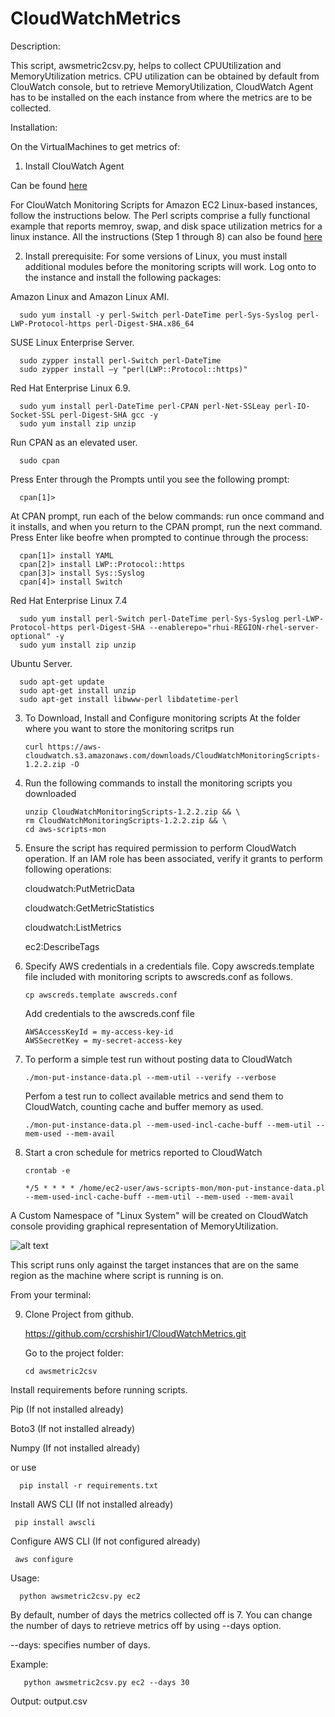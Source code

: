 # CloudWatchMetrics

Description:

This script, awsmetric2csv.py, helps to collect CPUUtilization and MemoryUtilization metrics.
CPU utilization can be obtained by default from ClouWatch console, but to retrieve MemoryUtilization, CloudWatch Agent has to be installed on the each instance from where the metrics are to be collected.

Installation:

On the VirtualMachines to get metrics of:

1. Install ClouWatch Agent 

Can be found <a href="https://docs.aws.amazon.com/AmazonCloudWatch/latest/monitoring/install-CloudWatch-Agent-on-first-instance.html"> here</a>


For ClouWatch Monitoring Scripts for Amazon EC2 Linux-based instances, follow the instructions below. The Perl scripts comprise a fully functional example that reports memroy, swap, and disk space utilization metrics for a linux instance.
All the instructions (Step 1 through 8) can also be found <a href="https://docs.aws.amazon.com/AWSEC2/latest/UserGuide/mon-scripts.html"> here </a>


2. Install prerequisite: 
   For some versions of Linux, you must install additional modules before the monitoring scripts will work.
   Log onto to the instance and install the following packages: 
  

  
  Amazon Linux and Amazon Linux AMI.
    
      sudo yum install -y perl-Switch perl-DateTime perl-Sys-Syslog perl-LWP-Protocol-https perl-Digest-SHA.x86_64

  SUSE Linux Enterprise Server.
  
      sudo zypper install perl-Switch perl-DateTime
      sudo zypper install –y "perl(LWP::Protocol::https)"

  Red Hat Enterprise Linux 6.9.
      
      sudo yum install perl-DateTime perl-CPAN perl-Net-SSLeay perl-IO-Socket-SSL perl-Digest-SHA gcc -y
      sudo yum install zip unzip
    
  Run CPAN as an elevated user.
	 
      sudo cpan
	
  Press Enter through the Prompts until you see the following prompt:
	 
      cpan[1]>
	
At CPAN prompt, run each of the below commands: run once command and it installs, and when you return to the CPAN prompt, run the next command. Press Enter like beofre when prompted to continue through the process:
	
      cpan[1]> install YAML 
      cpan[2]> install LWP::Protocol::https 
      cpan[3]> install Sys::Syslog 
      cpan[4]> install Switch 

	
  Red Hat Enterprise Linux 7.4
  
      sudo yum install perl-Switch perl-DateTime perl-Sys-Syslog perl-LWP-Protocol-https perl-Digest-SHA --enablerepo="rhui-REGION-rhel-server-optional" -y 
      sudo yum install zip unzip
	 

  Ubuntu Server.
  
      sudo apt-get update
      sudo apt-get install unzip
      sudo apt-get install libwww-perl libdatetime-perl
 	

3. To Download, Install and Configure monitoring scripts
   At the folder where you want to store the monitoring scritps run
	  
       curl https://aws-cloudwatch.s3.amazonaws.com/downloads/CloudWatchMonitoringScripts-1.2.2.zip -O

4. Run the following commands to install the monitoring scripts you downloaded

       unzip CloudWatchMonitoringScripts-1.2.2.zip && \
       rm CloudWatchMonitoringScripts-1.2.2.zip && \
       cd aws-scripts-mon

5. Ensure the script has required permission to perform CloudWatch operation.
   If an IAM role has been associated, verify it grants to perform following operations:
  
      cloudwatch:PutMetricData
      
      cloudwatch:GetMetricStatistics
      
      cloudwatch:ListMetrics
      
      ec2:DescribeTags
   
6. Specify AWS credentials in a credentials file. Copy awscreds.template file included with monitoring scripts to awscreds.conf as follows.
     
       cp awscreds.template awscreds.conf
  
   Add credentials to the awscreds.conf file
	 
       AWSAccessKeyId = my-access-key-id
       AWSSecretKey = my-secret-access-key
   
7. To perform a simple test run without posting data to CloudWatch

       ./mon-put-instance-data.pl --mem-util --verify --verbose 
       
   
   Perfom a test run to collect available metrics and send them to CloudWatch, counting cache and buffer memory as used.
   
       ./mon-put-instance-data.pl --mem-used-incl-cache-buff --mem-util --mem-used --mem-avail
   
8. Start a cron schedule for metrics reported to CloudWatch
      
       crontab -e 
       
       */5 * * * * /home/ec2-user/aws-scripts-mon/mon-put-instance-data.pl --mem-used-incl-cache-buff --mem-util --mem-used --mem-avail


 A Custom Namespace of "Linux System" will be created on CloudWatch console providing graphical representation of MemoryUtilization.
  
  ![alt text](https://github.com/ccrshishir1/CloudWatchMetrics/blob/master/Custom%20Namespace.PNG)
 
 
This script runs only against the target instances that are on the same region as the machine where script is running is on. 


From your terminal:

9. Clone Project from github.
   
   https://github.com/ccrshishir1/CloudWatchMetrics.git
   
   Go to the project folder:
   
       cd awsmetric2csv

  Install requirements before running scripts.
  
  Pip (If not installed already)
  
  Boto3 (If not installed already)
  
  Numpy (If not installed already)
 
 or use 
  
      pip install -r requirements.txt
      
  Install AWS CLI (If not installed already)
     
     pip install awscli
  
  Configure AWS CLI (If not configured already)
     
     aws configure

Usage:
      
      python awsmetric2csv.py ec2 
       
 By default, number of days the metrics collected off is 7. You can change the number of days to retrieve metrics off by using --days option.
      
 --days: specifies number of days.
      
 Example:
  
       python awsmetric2csv.py ec2 --days 30

Output: output.csv
